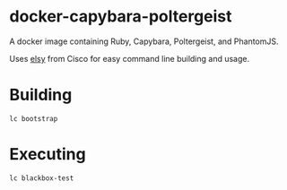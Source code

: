 # docker-capybara-poltergeist

A docker image containing Ruby, Capybara, Poltergeist, and PhantomJS.

Uses [elsy](https://github.com/cisco/elsy) from Cisco for easy command line building and usage.

# Building

`lc bootstrap`

# Executing

`lc blackbox-test`
